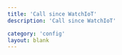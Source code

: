 ```yaml
---
title: 'Call since WatchIoT'
description: 'Call since WatchIoT'

category: 'config'
layout: blank
---
```


